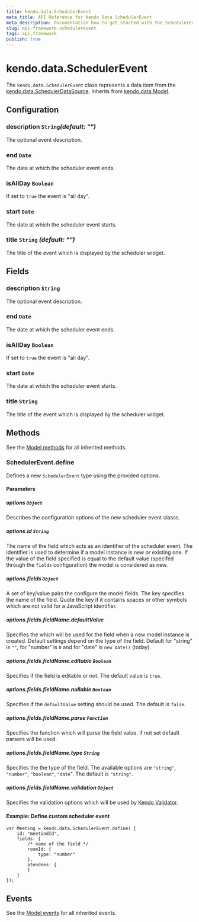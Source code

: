 ```yaml
---
title: kendo.data.SchedulerEvent
meta_title: API Reference for Kendo Data SchedulerEvent
meta_description: Documentation how to get started with the SchedulerEvent.
slug: api-framework-schedulerevent
tags: api,framework
publish: true
---
```


# kendo.data.SchedulerEvent

The `kendo.data.SchedulerEvent` class represents a data item from the
[kendo.data.SchedulerDataSource](/api/framework/schedulerdatasource).
Inherits from [kendo.data.Model](/api/framework/model).

## Configuration

### description `String`*(default: "")*

The optional event description.

### end `Date`

The date at which the scheduler event ends.

### isAllDay `Boolean`

If set to `true` the event is "all day".

### start `Date`

The date at which the scheduler event starts.

### title `String` *(default: "")*

The title of the event which is displayed by the scheduler widget.

## Fields

### description `String`

The optional event description.

### end `Date`

The date at which the scheduler event ends.

### isAllDay `Boolean`

If set to `true` the event is "all day".

### start `Date`

The date at which the scheduler event starts.

### title `String`

The title of the event which is displayed by the scheduler widget.

## Methods

See the [Model methods](/api/framework/model#methods) for all inherited methods.

### SchedulerEvent.define

Defines a new `SchedulerEvent` type using the provided options.

#### Parameters

##### options `Object`

Describes the configuration options of the new scheduler event classs.

##### options.id `String`

The name of the field which acts as an identifier of the scheduler event.
The identifier is used to determine if a model instance is new or existing one.
If the value of the field specified is equal to the default value (specifed through the `fields` configuration) the model is considered as new.

##### options.fields `Object`

A set of key/value pairs the configure the model fields. The key specifies the name of the field.
Quote the key if it contains spaces or other symbols which are not valid for a JavaScript identifier.

##### options.fields.fieldName.defaultValue

Specifies the which will be used for the field when a new model instance is created. Default settings depend on the type of the field. Default for "string" is `""`,
for "number" is `0` and for "date" is `new Date()` (today).

##### options.fields.fieldName.editable `Boolean`

Specifies if the field is editable or not. The default value is `true`.

##### options.fields.fieldName.nullable `Boolean`

Specifies if the `defaultValue` setting should be used. The default is `false`.

##### options.fields.fieldName.parse `Function`

Specifies the function which will parse the field value. If not set default parsers will be used.

##### options.fields.fieldName.type `String`

Specifies the the type of the field. The available options are `"string"`, `"number"`, `"boolean"`, `"date`". The default is `"string"`.

##### options.fields.fieldName.validation `Object`

Specifies the validation options which will be used by [Kendo Validator](/api/framework/validator).

#### Example: Define custom scheduler event

    var Meeting = kendo.data.SchedulerEvent.define( {
        id: "meetindId",
        fields: {
            /* name of the field */
            roomId: {
                type: "number"
            },
            atendees: {
            }
        }
    });

## Events

See the [Model events](/api/framework/model#events) for all inherited events.
